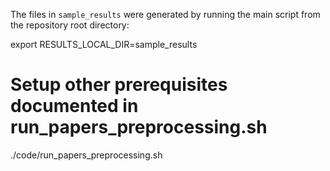 The files in `sample_results` were generated by running the main script from
the repository root directory:

export RESULTS_LOCAL_DIR=sample_results
# Setup other prerequisites documented in run_papers_preprocessing.sh
./code/run_papers_preprocessing.sh
